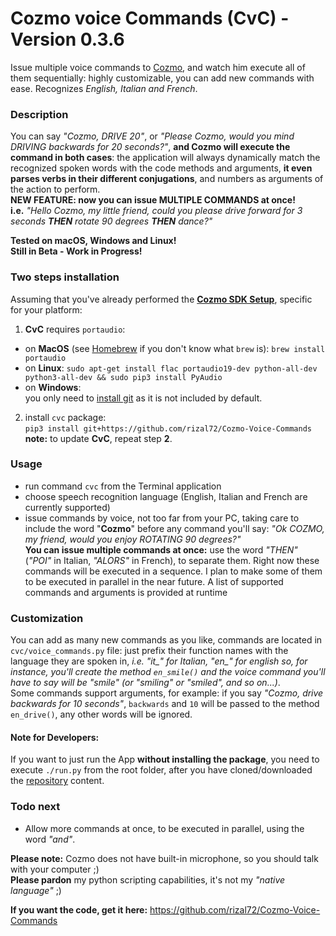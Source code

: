 # Cozmo voice Commands (CvC) - Version 0.3.6

Issue multiple voice commands to [Cozmo](https://anki.com/en-us/cozmo), and watch him execute all of them sequentially: highly customizable, you can add new commands with ease. Recognizes *English, Italian and French*.

### Description
You can say *"Cozmo, DRIVE 20"*, or *"Please Cozmo, would you mind DRIVING backwards for 20 seconds?"*, **and Cozmo will execute the command in both cases**: the application will always dynamically match the recognized spoken words with the code methods and arguments, **it even parses verbs in their different conjugations**, and numbers as arguments of the action to perform.  
**NEW FEATURE: now you can issue MULTIPLE COMMANDS at once!**  
**i.e.** _"Hello Cozmo, my little friend, could you please drive forward for 3 seconds **THEN** rotate 90 degrees **THEN** dance?"_

**Tested on macOS, Windows and Linux!**  
**Still in Beta - Work in Progress!**

### Two steps installation
Assuming that you've already performed the [**Cozmo SDK Setup**](http://cozmosdk.anki.com/docs/), specific for your platform:  

1. **CvC** requires `portaudio`:

  * on **MacOS** (see [Homebrew](http://brew.sh/index_it.html) if you don't know what `brew` is):
  ```brew install portaudio```
  * on **Linux**:
  ```sudo apt-get install flac portaudio19-dev python-all-dev python3-all-dev && sudo pip3 install PyAudio```
  * on **Windows**:  
  you only need to [install git](https://git-scm.com/download/win) as it is not included by default.  

2. install `cvc` package:  
```pip3 install git+https://github.com/rizal72/Cozmo-Voice-Commands```
**note:** to update **CvC**, repeat step **2**.

### Usage
* run command `cvc` from the Terminal application
* choose speech recognition language (English, Italian and French are currently supported)
* issue commands by voice, not too far from your PC, taking care to include the word "**Cozmo**" before any command you'll say: *"Ok COZMO, my friend, would you enjoy ROTATING 90 degrees?"*  
**You can issue multiple commands at once:** use the word *"THEN"* (*"POI"* in Italian, *"ALORS"* in French), to separate them. Right now these commands will be executed in a sequence. I plan to make some of them to be executed in parallel in the near future.
A list of supported commands and arguments is provided at runtime

### Customization
You can add as many new commands as you like, commands are located in `cvc/voice_commands.py` file: just prefix their function names with the language they are spoken in, *i.e. "it_" for Italian, "en_" for english so, for instance, you'll create the method `en_smile()` and the voice command you'll have to say will be "smile" (or "smiling" or "smiled", and so on...)*.  
Some commands support arguments, for example: if you say *"Cozmo, drive backwards for 10 seconds"*, `backwards` and `10` will be passed to the method `en_drive()`, any other words will be ignored.

#### Note for Developers:
If you want to just run the App **without installing the package**, you need to execute `./run.py` from the root folder, after you have cloned/downloaded the [repository](https://github.com/rizal72/Cozmo-Voice-Commands) content.

### Todo next
* Allow more commands at once, to be executed in parallel, using the word *"and"*.   

**Please note:** Cozmo does not have built-in microphone, so you should talk with your computer ;)  
**Please pardon** my python scripting capabilities, it's not my *"native language"* ;)

**If you want the code, get it here:**
https://github.com/rizal72/Cozmo-Voice-Commands
